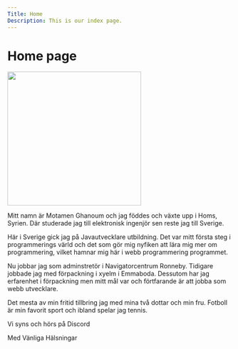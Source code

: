 ```yaml
---
Title: Home
Description: This is our index page.
---
```


Home page
==========================


<img class ="img1" src=https://i.ibb.co/d4DJ2dV/im3.jpg width="300"/>

<p>
Mitt namn är Motamen Ghanoum och jag föddes och växte upp i Homs, Syrien. Där studerade jag till elektronisk ingenjör sen reste jag till Sverige.

Här i Sverige gick jag på Javautvecklare utbildning. Det var mitt första steg i programmerings värld och det som gör mig nyfiken att lära mig mer om programmering, vilket hamnar mig här i webb programmering programmet.

Nu jobbar jag som adminstretör i Navigatorcentrum Ronneby. Tidigare jobbade jag med förpackning i xyelm i Emmaboda. Dessutom har jag erfarenhet i förpackning men mitt mål var och förtfarande är att jobba som webb utvecklare.

Det mesta av min fritid tillbring jag med mina två dottar och min fru. Fotboll är min favorit sport och ibland spelar jag tennis.

Vi syns och hörs på Discord

Med Vänliga Hälsningar



</p>
